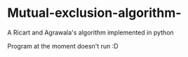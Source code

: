 # Mutual-exclusion-algorithm-
A Ricart and Agrawala's algorithm implemented in python

Program at the moment doesn't run :D 

